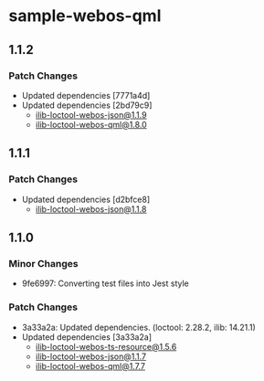 # sample-webos-qml

## 1.1.2

### Patch Changes

- Updated dependencies [7771a4d]
- Updated dependencies [2bd79c9]
  - ilib-loctool-webos-json@1.1.9
  - ilib-loctool-webos-qml@1.8.0

## 1.1.1

### Patch Changes

- Updated dependencies [d2bfce8]
  - ilib-loctool-webos-json@1.1.8

## 1.1.0

### Minor Changes

- 9fe6997: Converting test files into Jest style

### Patch Changes

- 3a33a2a: Updated dependencies. (loctool: 2.28.2, ilib: 14.21.1)
- Updated dependencies [3a33a2a]
  - ilib-loctool-webos-ts-resource@1.5.6
  - ilib-loctool-webos-json@1.1.7
  - ilib-loctool-webos-qml@1.7.7
